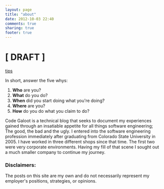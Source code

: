 ```yaml
---
layout: page
title: "about"
date: 2012-10-03 22:40
comments: true
sharing: true
footer: true
---
```

# [ DRAFT ] #
[tips](http://sixrevisions.com/content-strategy/about-page-guidelines/)

In short, answer the five whys:

1. **Who** are you?
1. **What** do you do?
1. **When** did you start doing what you're doing?
1. **Where** are you?
1. **How** do you do what you claim to do?

Code Galoot is a technical blog that seeks to document my experiences gained through an insatiable appetite for all things software engineering; The good, the bad and the ugly. I entered into the software engineering profession immediately after graduating from Colorado State University in 2005. I have worked in three different shops since that time. The first two were very corporate environments. Having my fill of that scene I sought out a much smaller company to continue my journey. 

### Disclaimers: ###
The posts on this site are my own and do not necessarily represent my employer's positions, strategies, or opinions.
